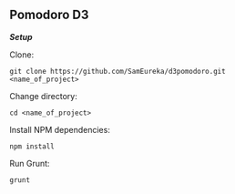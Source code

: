 ## Pomodoro D3

***Setup***

Clone:

`git clone https://github.com/SamEureka/d3pomodoro.git <name_of_project>`

Change directory:

`cd <name_of_project>`

Install NPM dependencies:

`npm install`

Run Grunt:

`grunt`


